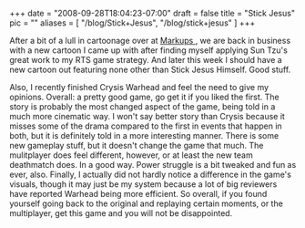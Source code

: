 
+++
date = "2008-09-28T18:04:23-07:00"
draft = false
title = "Stick Jesus"
pic = ""
aliases = [
  "/blog/Stick+Jesus",
  "/blog/stick+jesus"
]
+++

<p>
    After a bit of a lull in cartoonage over at <a href = "http://www.markupcartoons.com"> Markups </a> , we are 
    back in business with a new cartoon I came up with after finding myself applying Sun Tzu's great work to my
    RTS game strategy.  And later this week I should have a new cartoon out featuring none other than Stick Jesus
    Himself.  Good stuff.  
    </p>
    <p>
    Also, I recently finished Crysis Warhead and feel the need to give my opinions.  Overall: a pretty good game,
     go get it if you liked the first.  The story is probably the most changed aspect of the game, being told in a
     much more cinematic way.  I won't say better story than Crysis because it misses some of the drama compared to 
     the first in events that happen in both, but it is definitely told in a more interesting manner.  There is some 
     new gameplay stuff, but it doesn't change the game that much.  The mulitplayer does feel different, however, or 
     at least the new team deathmatch does.  In a good way.  Power struggle is a bit tweaked and fun as ever, also.
     Finally, I actually did not hardly notice a difference in the game's visuals, though it may just be my system 
     because a lot of big reviewers have reported Warhead being more efficient.  So overall, if you found yourself 
     going back to the original and replaying certain moments, or the multiplayer, get this game and you will not
     be disappointed.
    </p>
